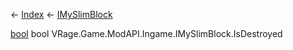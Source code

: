 ← [Index](Api-Index) ← [IMySlimBlock](VRage.Game.ModAPI.Ingame.IMySlimBlock)

[bool](System.Boolean) bool VRage.Game.ModAPI.Ingame.IMySlimBlock.IsDestroyed